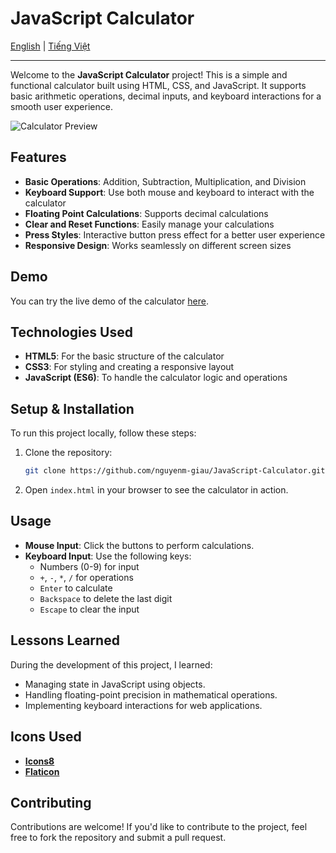 # JavaScript Calculator

[English](./README.md) | [Tiếng Việt](./README_vi.md)

---

Welcome to the **JavaScript Calculator** project! This is a simple and functional calculator built using HTML, CSS, and JavaScript. It supports basic arithmetic operations, decimal inputs, and keyboard interactions for a smooth user experience.

![Calculator Preview](https://imgur.com/aJk1heK.gif) <!-- Add a screenshot of your calculator here -->

## Features

- **Basic Operations**: Addition, Subtraction, Multiplication, and Division
- **Keyboard Support**: Use both mouse and keyboard to interact with the calculator
- **Floating Point Calculations**: Supports decimal calculations
- **Clear and Reset Functions**: Easily manage your calculations
- **Press Styles**: Interactive button press effect for a better user experience
- **Responsive Design**: Works seamlessly on different screen sizes

## Demo

You can try the live demo of the calculator [here](https://nguyenm-giau.github.io/JavaScript-Calculator/).

## Technologies Used

- **HTML5**: For the basic structure of the calculator
- **CSS3**: For styling and creating a responsive layout
- **JavaScript (ES6)**: To handle the calculator logic and operations

## Setup & Installation

To run this project locally, follow these steps:

1. Clone the repository:

   ```bash
   git clone https://github.com/nguyenm-giau/JavaScript-Calculator.git
   ```

2. Open `index.html` in your browser to see the calculator in action.

## Usage

- **Mouse Input**: Click the buttons to perform calculations.
- **Keyboard Input**: Use the following keys:
  - Numbers (0-9) for input
  - `+`, `-`, `*`, `/` for operations
  - `Enter` to calculate
  - `Backspace` to delete the last digit
  - `Escape` to clear the input

## Lessons Learned

During the development of this project, I learned:

- Managing state in JavaScript using objects.
- Handling floating-point precision in mathematical operations.
- Implementing keyboard interactions for web applications.

## Icons Used

- **[Icons8](https://icons8.com)**
- **[Flaticon](https://www.flaticon.com)**

## Contributing

Contributions are welcome! If you'd like to contribute to the project, feel free to fork the repository and submit a pull request.
